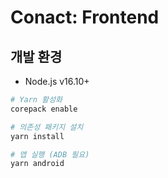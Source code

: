 # Conact: Frontend

## 개발 환경

- Node.js v16.10+

```sh
# Yarn 활성화
corepack enable

# 의존성 패키지 설치
yarn install

# 앱 실행 (ADB 필요)
yarn android
```
